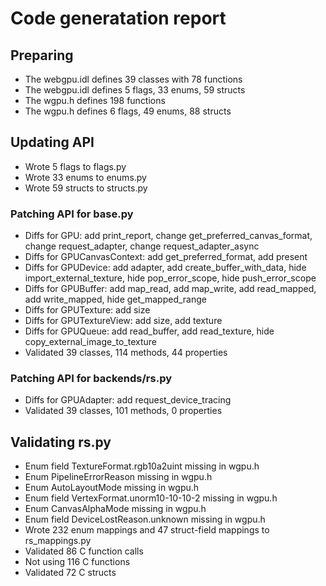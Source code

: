 # Code generatation report
## Preparing
* The webgpu.idl defines 39 classes with 78 functions
* The webgpu.idl defines 5 flags, 33 enums, 59 structs
* The wgpu.h defines 198 functions
* The wgpu.h defines 6 flags, 49 enums, 88 structs
## Updating API
* Wrote 5 flags to flags.py
* Wrote 33 enums to enums.py
* Wrote 59 structs to structs.py
### Patching API for base.py
* Diffs for GPU: add print_report, change get_preferred_canvas_format, change request_adapter, change request_adapter_async
* Diffs for GPUCanvasContext: add get_preferred_format, add present
* Diffs for GPUDevice: add adapter, add create_buffer_with_data, hide import_external_texture, hide pop_error_scope, hide push_error_scope
* Diffs for GPUBuffer: add map_read, add map_write, add read_mapped, add write_mapped, hide get_mapped_range
* Diffs for GPUTexture: add size
* Diffs for GPUTextureView: add size, add texture
* Diffs for GPUQueue: add read_buffer, add read_texture, hide copy_external_image_to_texture
* Validated 39 classes, 114 methods, 44 properties
### Patching API for backends/rs.py
* Diffs for GPUAdapter: add request_device_tracing
* Validated 39 classes, 101 methods, 0 properties
## Validating rs.py
* Enum field TextureFormat.rgb10a2uint missing in wgpu.h
* Enum PipelineErrorReason missing in wgpu.h
* Enum AutoLayoutMode missing in wgpu.h
* Enum field VertexFormat.unorm10-10-10-2 missing in wgpu.h
* Enum CanvasAlphaMode missing in wgpu.h
* Enum field DeviceLostReason.unknown missing in wgpu.h
* Wrote 232 enum mappings and 47 struct-field mappings to rs_mappings.py
* Validated 86 C function calls
* Not using 116 C functions
* Validated 72 C structs
